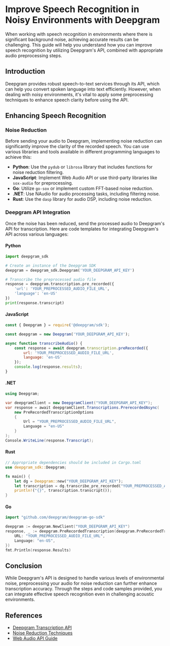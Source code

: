 # Improve Speech Recognition in Noisy Environments with Deepgram

When working with speech recognition in environments where there is significant background noise, achieving accurate results can be challenging. This guide will help you understand how you can improve speech recognition by utilizing Deepgram's API, combined with appropriate audio preprocessing steps.

## Introduction

Deepgram provides robust speech-to-text services through its API, which can help you convert spoken language into text efficiently. However, when dealing with noisy environments, it's vital to apply some preprocessing techniques to enhance speech clarity before using the API.

## Enhancing Speech Recognition

### Noise Reduction

Before sending your audio to Deepgram, implementing noise reduction can significantly improve the clarity of the recorded speech. You can use various libraries and tools available in different programming languages to achieve this:

- **Python**: Use the `pydub` or `librosa` library that includes functions for noise reduction filtering.
- **JavaScript**: Implement Web Audio API or use third-party libraries like `sox-audio` for preprocessing.
- **Go**: Utilize `go-sox` or implement custom FFT-based noise reduction.
- **.NET**: Use NAudio for audio processing tasks, including filtering noise.
- **Rust**: Use the `dasp` library for audio DSP, including noise reduction.

### Deepgram API Integration

Once the noise has been reduced, send the processed audio to Deepgram's API for transcription. Here are code templates for integrating Deepgram's API across various languages:

#### Python
```python
import deepgram_sdk

# Create an instance of the Deepgram SDK
deepgram = deepgram_sdk.Deepgram('YOUR_DEEPGRAM_API_KEY')

# Transcribe the preprocessed audio file
response = deepgram.transcription.pre_recorded({
    'url': 'YOUR_PREPROCESSED_AUDIO_FILE_URL',
    'language': 'en-US'
})
print(response.transcript)
```

#### JavaScript
```javascript
const { Deepgram } = require('@deepgram/sdk');

const deepgram = new Deepgram('YOUR_DEEPGRAM_API_KEY');

async function transcribeAudio() {
    const response = await deepgram.transcription.preRecorded({
        url: 'YOUR_PREPROCESSED_AUDIO_FILE_URL',
        language: 'en-US'
    });
    console.log(response.results);
}
```

#### .NET
```csharp
using Deepgram;

var deepgramClient = new DeepgramClient("YOUR_DEEPGRAM_API_KEY");
var response = await deepgramClient.Transcriptions.PrerecordedAsync(
    new PreRecordedTranscriptionOptions
    {
        Url = "YOUR_PREPROCESSED_AUDIO_FILE_URL",
        Language = "en-US"
    }
);
Console.WriteLine(response.Transcript);
```

#### Rust
```rust
// Appropriate dependencies should be included in Cargo.toml
use deepgram_sdk::Deepgram;

fn main() {
    let dg = Deepgram::new("YOUR_DEEPGRAM_API_KEY");
    let transcription = dg.transcribe_pre_recorded("YOUR_PREPROCESSED_AUDIO_FILE_URL", "en-US");
    println!("{}", transcription.transcript());
}
```

#### Go
```go
import "github.com/deepgram/deepgram-go-sdk"

deepgram := deepgram.NewClient("YOUR_DEEPGRAM_API_KEY")
response, _ := deepgram.PreRecordedTranscription(deepgram.PreRecordedTranscriptionOptions{
    URL: "YOUR_PREPROCESSED_AUDIO_FILE_URL",
    Language: "en-US",
})
fmt.Println(response.Results)
```

## Conclusion

While Deepgram's API is designed to handle various levels of environmental noise, preprocessing your audio for noise reduction can further enhance transcription accuracy. Through the steps and code samples provided, you can integrate effective speech recognition even in challenging acoustic environments.

## References

- [Deepgram Transcription API](https://developers.deepgram.com/docs/getting-started-with-pre-recorded-audio)
- [Noise Reduction Techniques](https://pypi.org/project/pydub/)
- [Web Audio API Guide](https://developer.mozilla.org/en-US/docs/Web/API/Web_Audio_API)